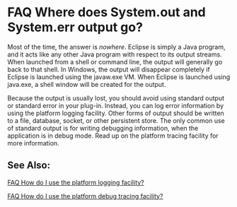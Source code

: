 

FAQ Where does System.out and System.err output go?
===================================================

Most of the time, the answer is _nowhere_. Eclipse is simply a Java program, and it acts like any other Java program with respect to its output streams. When launched from a shell or command line, the output will generally go back to that shell. In Windows, the output will disappear completely if Eclipse is launched using the javaw.exe VM. When Eclipse is launched using java.exe, a shell window will be created for the output.

Because the output is usually lost, you should avoid using standard output or standard error in your plug-in. Instead, you can log error information by using the platform logging facility. Other forms of output should be written to a file, database, socket, or other persistent store. The only common use of standard output is for writing debugging information, when the application is in debug mode. Read up on the platform tracing facility for more information.

  

See Also:
---------

[FAQ How do I use the platform logging facility?](./FAQ_How_do_I_use_the_platform_logging_facility.md "FAQ How do I use the platform logging facility?")

[FAQ How do I use the platform debug tracing facility?](./FAQ_How_do_I_use_the_platform_debug_tracing_facility.md "FAQ How do I use the platform debug tracing facility?")

